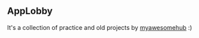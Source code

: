 ## AppLobby 

It's a collection of practice and old projects by [myawesomehub](https://github.com/myawesomehub) :)

<!-- ## AppLobby

A curated list of some open source projects that are **live on production** and created by me. Currently, there are **iOS** apps and **swift** libraries. I encourage you to participate in projects by issue section.

## Projects

- A swift library called as "[Extended](https://github.com/App-Lobby/Extended)"
- An iOS app on [appstore](https://apps.apple.com/us/app/trash/id1618653423). (will open source soon)
 -->
